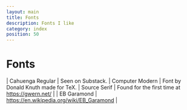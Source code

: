 ```yaml
---
layout: main
title: Fonts
description: Fonts I like
category: index
position: 50
---
```


# Fonts
 
| Cahuenga Regular | Seen on Substack.
| Computer Modern | Font by Donald Knuth made for TeX.
| Source Serif | Found for the first time at https://gwern.net/ |
| EB Garamond | https://en.wikipedia.org/wiki/EB_Garamond |

